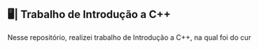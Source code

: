 ## 🖥️| Trabalho de Introdução a C++

  Nesse repositório, realizei trabalho de Introdução a C++, na qual foi do cur

   
